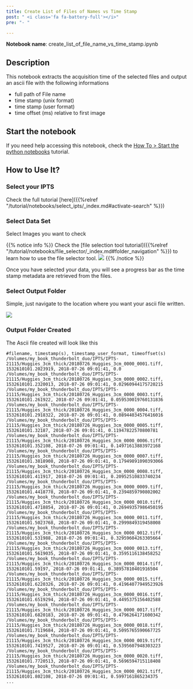 ```yaml
---
title: Create List of Files of Names vs Time Stamp
post: " <i class='fa fa-battery-full'></i>"
pre: "- "

---
```


**Notebook name**: create_list_of_file_name_vs_time_stamp.ipynb

## Description

This notebook extracts the acquisition time of the selected files and output an ascii file with the following
informations

 - full path of File name
 - time stamp (unix format)
 - time stamp (user format)
 - time offset (ms) relative to first image

## Start the notebook

If you need help accessing this notebook, check the [How To > Start the python
notebooks](/en/tutorial/how_to_start_notebooks) tutorial.

## How to Use It?

### Select your IPTS

Check the full tutorial [here]({{%relref "/tutorial/notebooks/select_ipts/_index.md#activate-search" %}})</i>

### Select Data Set

Select Images you want to check

{{% notice info %}}
Check the [file selection tool tutorial]({{%relref "/tutorial/notebooks/file_selector/_index.md#folder_navigation" %}})
to learn how to use the file selector tool.
<img src='/tutorial/how_to_run_notebooks/images/file_folder_browser.png' />
{{% /notice %}}

Once you have selected your data, you will see a progress bar as the time stamp metadata are retrieved from the files.

### Select Output Folder

Simple, just navigate to the location where you want your ascii file written.

<img src='/tutorial/notebooks/create_list_of_file_name_vs_time_stamp/images/output_folder.png' />

### Output Folder Created

The Ascii file created will look like this

```
#filename, timestamp(s), timestamp_user_format, timeoffset(s)
/Volumes/my_book_thunderbolt_duo/IPTS/IPTS-21115/Huggies_3cm_thick/20180726_Huggies_3cm_0000_0001.tiff, 1532610101.2023919, 2018-07-26 09:01:41, 0.0
/Volumes/my_book_thunderbolt_duo/IPTS/IPTS-21115/Huggies_3cm_thick/20180726_Huggies_3cm_0000_0002.tiff, 1532610101.2320013, 2018-07-26 09:01:41, 0.02960944175720215
/Volumes/my_book_thunderbolt_duo/IPTS/IPTS-21115/Huggies_3cm_thick/20180726_Huggies_3cm_0000_0003.tiff, 1532610101.261922, 2018-07-26 09:01:41, 0.059530019760131836
/Volumes/my_book_thunderbolt_duo/IPTS/IPTS-21115/Huggies_3cm_thick/20180726_Huggies_3cm_0000_0004.tiff, 1532610101.2918322, 2018-07-26 09:01:41, 0.08944034576416016
/Volumes/my_book_thunderbolt_duo/IPTS/IPTS-21115/Huggies_3cm_thick/20180726_Huggies_3cm_0000_0005.tiff, 1532610101.32187, 2018-07-26 09:01:41, 0.11947822570800781
/Volumes/my_book_thunderbolt_duo/IPTS/IPTS-21115/Huggies_3cm_thick/20180726_Huggies_3cm_0000_0006.tiff, 1532610101.352108, 2018-07-26 09:01:41, 0.14971613883972168
/Volumes/my_book_thunderbolt_duo/IPTS/IPTS-21115/Huggies_3cm_thick/20180726_Huggies_3cm_0000_0007.tiff, 1532610101.3818908, 2018-07-26 09:01:41, 0.17949891090393066
/Volumes/my_book_thunderbolt_duo/IPTS/IPTS-21115/Huggies_3cm_thick/20180726_Huggies_3cm_0000_0008.tiff, 1532610101.411917, 2018-07-26 09:01:41, 0.20952510833740234
/Volumes/my_book_thunderbolt_duo/IPTS/IPTS-21115/Huggies_3cm_thick/20180726_Huggies_3cm_0000_0009.tiff, 1532610101.4418778, 2018-07-26 09:01:41, 0.2394859790802002
/Volumes/my_book_thunderbolt_duo/IPTS/IPTS-21115/Huggies_3cm_thick/20180726_Huggies_3cm_0000_0010.tiff, 1532610101.4718854, 2018-07-26 09:01:41, 0.26949357986450195
/Volumes/my_book_thunderbolt_duo/IPTS/IPTS-21115/Huggies_3cm_thick/20180726_Huggies_3cm_0000_0011.tiff, 1532610101.5023768, 2018-07-26 09:01:41, 0.2999849319458008
/Volumes/my_book_thunderbolt_duo/IPTS/IPTS-21115/Huggies_3cm_thick/20180726_Huggies_3cm_0000_0012.tiff, 1532610101.531988, 2018-07-26 09:01:41, 0.32959604263305664
/Volumes/my_book_thunderbolt_duo/IPTS/IPTS-21115/Huggies_3cm_thick/20180726_Huggies_3cm_0000_0013.tiff, 1532610101.5619035, 2018-07-26 09:01:41, 0.3595116138458252
/Volumes/my_book_thunderbolt_duo/IPTS/IPTS-21115/Huggies_3cm_thick/20180726_Huggies_3cm_0000_0014.tiff, 1532610101.59197, 2018-07-26 09:01:41, 0.38957810401916504
/Volumes/my_book_thunderbolt_duo/IPTS/IPTS-21115/Huggies_3cm_thick/20180726_Huggies_3cm_0000_0015.tiff, 1532610101.6220326, 2018-07-26 09:01:41, 0.41964077949523926
/Volumes/my_book_thunderbolt_duo/IPTS/IPTS-21115/Huggies_3cm_thick/20180726_Huggies_3cm_0000_0016.tiff, 1532610101.6519294, 2018-07-26 09:01:41, 0.4495375156402588
/Volumes/my_book_thunderbolt_duo/IPTS/IPTS-21115/Huggies_3cm_thick/20180726_Huggies_3cm_0000_0017.tiff, 1532610101.6820183, 2018-07-26 09:01:41, 0.4796264171600342
/Volumes/my_book_thunderbolt_duo/IPTS/IPTS-21115/Huggies_3cm_thick/20180726_Huggies_3cm_0000_0018.tiff, 1532610101.7119684, 2018-07-26 09:01:41, 0.5095765590667725
/Volumes/my_book_thunderbolt_duo/IPTS/IPTS-21115/Huggies_3cm_thick/20180726_Huggies_3cm_0000_0019.tiff, 1532610101.7419527, 2018-07-26 09:01:41, 0.5395607948303223
/Volumes/my_book_thunderbolt_duo/IPTS/IPTS-21115/Huggies_3cm_thick/20180726_Huggies_3cm_0000_0020.tiff, 1532610101.7720513, 2018-07-26 09:01:41, 0.5696594715118408
/Volumes/my_book_thunderbolt_duo/IPTS/IPTS-21115/Huggies_3cm_thick/20180726_Huggies_3cm_0000_0021.tiff, 1532610101.802108, 2018-07-26 09:01:41, 0.5997161865234375
...
```

